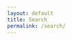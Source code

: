 ```yaml
---
layout: default
title: Search
permalink: /search/
---
```



<script type="text/javascript">
{% include lunr.min.js %}

var searchIndex = lunr(function () {
  this.field('title', {boost: 20}), this.field('categories', {boost: 10}), this.field('body'), this.field('date'), this.ref('id');
});

var xhr = new XMLHttpRequest,
  data;
xhr.open("GET", "/searchEntries.json", !0), xhr.onreadystatechange = function() {
    4 === xhr.readyState && 200 == xhr.status && ("undefined" !== typeof JSON, data = JSON.parse(xhr.responseText), data.entries.forEach(function(e) { searchIndex.add(e), console.log("Search Index loaded"); }))
}, xhr.send();

/*
entries.forEach(function (entry) {
    searchIndex.add(entry);
});
*/

/*
http://29a.ch/2014/12/03/full-text-search-example-lunrjs
jQuery(function($) {
    var index,
        store,
        data = $.getJSON(searchIndexUrl);

    data.then(function(data){
        store = data.store,
        // create index
        index = lunr.Index.load(data.index)
    });

    $('.search-field').keyup(function() {
        var query = $(this).val();
        if(query === ''){
            jQuery('.search-results').empty();
        }
        else {
            // perform search
            var results = index.search(query);
            data.then(function(data) {
                $('.search-results').empty().append(
                    results.length ?
                    results.map(function(result){
                        var el = $('<p>')
                            .append($('<a>')
                                .attr('href', result.ref)
                                .text(store[result.ref].title)
                            );
                        if(store[result.ref].abstract){
                            el.after($('<p>').text(store[result.ref].abstract));
                        }
                        return el;
                    }) : $('<p><strong>No results found</strong></p>')
                );
            }); 
        }
    }); 
});
 */

</script>
